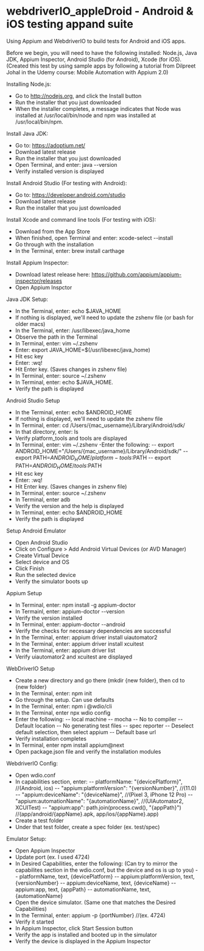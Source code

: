 # webdriverIO_appleDroid - Android & iOS testing appand suite

Using Appium and WebdriverIO to build tests for Android and iOS apps. 

Before we begin, you will need to have the following installed: Node.js, Java JDK, Appium Inspector, Android Studio (for Android), Xcode (for iOS). (Created this test by using sample apps by following a tutorial from Dilpreet Johal in the Udemy course: Mobile Automation with Appium 2.0)


Installing Node.js:
- Go to http://nodejs.org, and click the Install button
- Run the installer that you just downloaded
- When the installer completes, a message indicates that Node was installed at /usr/local/bin/node and npm was installed at /usr/local/bin/npm.

Install Java JDK:
- Go to: https://adoptium.net/
- Download latest release
- Run the installer that you just downloaded
- Open Terminal, and enter: java --version
- Verify installed version is displayed

Install Android Studio (For testing with Android):
- Go to: https://developer.android.com/studio
- Download latest release
- Run the installer that you just downloaded

Install Xcode and command line tools (For testing with iOS):
- Download from the App Store
- When finished, open Terminal and enter: xcode-select --install
- Go through with the installation
- In the Terminal, enter: brew install carthage

Install Appium Inspector:
- Download latest release here: https://github.com/appium/appium-inspector/releases
- Open Appium Inspctor


Java JDK Setup:
- In the Terminal, enter: echo $JAVA_HOME
- If nothing is displayed, we'll need to update the zshenv file (or bash for older macs)
- In the Terminal, enter: /usr/libexec/java_home
- Observe the path in the Terminal
- In Terminal, enter: vim ~/.zshenv
- Enter: export JAVA_HOME=$(/usr/libexec/java_home)
- Hit esc key
- Enter: :wq!
- Hit Enter key. (Saves changes in zshenv file)
- In Terminal, enter: source ~/.zshenv
- In Terminal, enter: echo $JAVA_HOME.
- Verify the path is displayed


Android Studio Setup
- In the Terminal, enter: echo $ANDROID_HOME
- If nothing is displayed, we'll need to update the zshenv file
- In Terminal, enter: cd /Users/{mac_username}/Library/Android/sdk/
- In that directory, enter: ls
- Verify platform_tools and tools are displayed
- In Terminal, enter: vim ~/.zshenv
-Enter the following:
-- export ANDROID_HOME="/Users/{mac_username}/Library/Android/sdk/"
-- export PATH=$ANDROID_HOME/platform-tools:$PATH
-- export PATH=$ANDROID_HOME/tools:$PATH
- Hit esc key
- Enter: :wq!
- Hit Enter key. (Saves changes in zshenv file)
- In Terminal, enter: source ~/.zshenv
- In Terminal, enter adb
- Verify the version and the help is displayed
- In Terminal, enter: echo $ANDROID_HOME
- Verify the path is displayed


Setup Android Emulator

- Open Android Studio
- Click on Configure > Add Android Virtual Devices (or AVD Manager)
- Create Virtual Device
- Select device and OS
- Click Finish
- Run the selected device
- Verify the simulator boots up


Appium Setup
- In Terminal, enter: npm install -g appium-doctor
- In Termainl, enter: appium-doctor --version
- Verify the version installed
- In Terminal, enter: appium-doctor --android
- Verify the checks for necessary dependencies are successful
- In the Terminal, enter: appium driver install uiautomator2
- In the Terminal, enter: appium driver install xcuitest
- In the Terminal, enter: appium driver list
- Verify uiautomator2 and xcuitest are displayed


WebDriverIO Setup

- Create a new directory and go there (mkdir {new folder}, then cd to {new folder}
- In the Terminal, enter: npm init
- Go through the setup. Can use defaults
- In the Terminal, enter: npm i @wdio/cli
- In the Terminal, enter npx wdio config
- Enter the following:
-- local machine
-- mocha
-- No to compiler
-- Default location
-- No generating test files
-- spec reporter
-- Deselect default selection, then select appium
-- Default base url
- Verify installation completes
- In Terminal, enter npm install appium@next
- Open package.json file and verify the installation modules


WebdriverIO Config:
- Open wdio.conf
- In capabilities section, enter:
-- platformName: "{devicePlatform}", //(Android, ios)
-- "appium:platformVersion": "{versionNumber}", //(11.0)
-- "appium:deviceName": "{deviceName}", //(Pixel 3, iPhone 12 Pro)
-- "appium:automationName": "{automationName}", //(UIAutomator2, XCUITest)
-- "appium:app": path.join(process.cwd(), "{appPath}") //(app/android/{appName}.apk, app/ios/{appName}.app)
- Create a test folder
- Under that test folder, create a spec folder (ex. test/spec)


Emulator Setup:
- Open Appium Inspector
- Update port (ex. I used 4724)
- In Desired Capabilities, enter the following: (Can try to mirror the capabilites section in the wdio.conf, but the device and os is up to you)
-- platformName, text, {devicePlatform}
-- appium:platformVersion, text, {versionNumber}
-- appium:deviceName, text, {deviceName}
-- appium:app, text, {appPath}
-- automationName, text, {automationName}
- Open the device simulator. (Same one that matches the Desired Capabilities)
- In the Terminal, enter: appium -p {portNumber} //(ex. 4724)
- Verify it started
- In Appium Inspector, click Start Session button
- Verify the app is installed and booted up in the simulator
- Verify the device is displayed in the Appium Inspector
